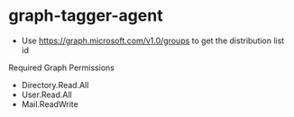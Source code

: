 # graph-tagger-agent

* Use https://graph.microsoft.com/v1.0/groups to get the distribution list id

Required Graph Permissions
* Directory.Read.All
* User.Read.All
* Mail.ReadWrite
